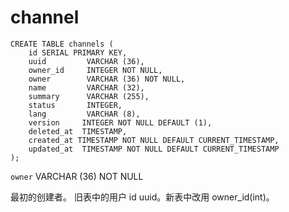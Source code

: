 # channel

```table
CREATE TABLE channels (
    id SERIAL PRIMARY KEY,
    uuid         VARCHAR (36),
    owner_id     INTEGER NOT NULL,
    owner        VARCHAR (36) NOT NULL,
    name         VARCHAR (32),
    summary      VARCHAR (255),
    status       INTEGER,
    lang         VARCHAR (8),
	version     INTEGER NOT NULL DEFAULT (1),
    deleted_at  TIMESTAMP,
    created_at TIMESTAMP NOT NULL DEFAULT CURRENT_TIMESTAMP,
    updated_at  TIMESTAMP NOT NULL DEFAULT CURRENT_TIMESTAMP
);
```

`owner` VARCHAR (36) NOT NULL

最初的创建者。
旧表中的用户 id uuid。新表中改用 owner_id(int)。
